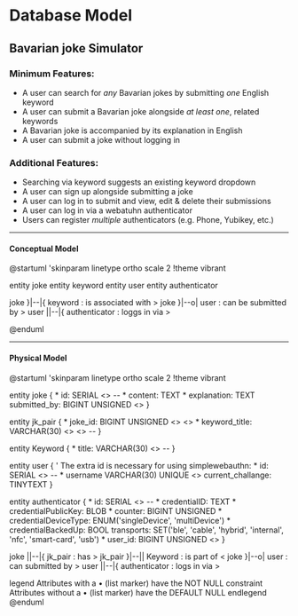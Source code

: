 # Database Model
## Bavarian joke Simulator
### Minimum Features:
- A user can search for *any* Bavarian jokes by submitting *one* English keyword
- A user can submit a Bavarian joke alongside _at least one_, related keywords
- A Bavarian joke is accompanied by its explanation in English
- A user can submit a joke without logging in
### Additional Features:
- Searching via keyword suggests an existing keyword dropdown
- A user can sign up alongside submitting a joke
- A user can log in to submit and view, edit & delete their submissions
- A user can log in via a webatuhn authenticator
- Users can register _multiple_ authenticators (e.g. Phone, Yubikey, etc.)
<hr style="page-break-after: always"/>

#### Conceptual Model
@startuml
'skinparam linetype ortho
scale 2
!theme vibrant

entity joke
entity keyword
entity user
entity authenticator

joke }|--|{ keyword : is associated with >
joke }|--o| user : can be submitted by >
user ||--|{ authenticator : loggs in via >

@enduml

<hr style="page-break-after: always" >

#### Physical Model
@startuml
'skinparam linetype ortho
scale 2
!theme vibrant

entity joke {
    * id: SERIAL <<PK>>
    --
    * content: TEXT
    * explanation: TEXT
    submitted_by: BIGINT UNSIGNED <<FK>>
}

entity jk_pair {
    * joke_id: BIGINT UNSIGNED <<PK>> <<FK>>
    * keyword_title: VARCHAR(30) <<PK>> <<FK>>
    --
}

entity Keyword  {
    * title: VARCHAR(30) <<PK>>
    --
}

entity user {
    ' The extra id is necessary for using simplewebauthn:
    * id: SERIAL <<PK>>
    --
    * username VARCHAR(30) UNIQUE <<SK>>
    current_challange: TINYTEXT
}

entity authenticator {
    * id: SERIAL <<PK>>
    --
    * credentialID: TEXT
    * credentialPublicKey: BLOB
    * counter: BIGINT UNSIGNED
    * credentialDeviceType: ENUM('singleDevice', 'multiDevice')
    * credentialBackedUp: BOOL
    transports: SET('ble', 'cable', 'hybrid', 'internal', 'nfc', 'smart-card', 'usb')
    * user_id: BIGINT UNSIGNED <<FK>>
}

joke ||--|{ jk_pair : has >
jk_pair }|--|| Keyword : is part of <
joke }|--o| user : can submitted by >
user ||--|{ authenticator : logs in via > 

legend
    Attributes with a • (list marker) have the NOT NULL constraint
    Attributes without a • (list marker) have the DEFAULT NULL
endlegend
@enduml
